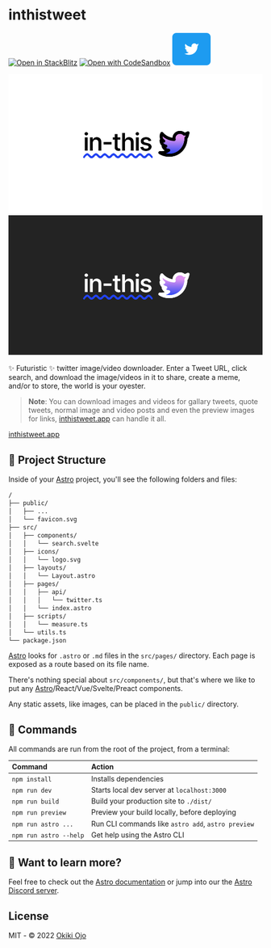 # inthistweet

[![Open in StackBlitz](https://developer.stackblitz.com/img/open_in_stackblitz.svg)](https://stackblitz.com/github/okikio/inthistweet)
[![Open with CodeSandbox](https://assets.codesandbox.io/github/button-edit-lime.svg)](https://codesandbox.io/s/github/okikio/inthistweet)
[![Follow on Twitter](./public/twitter-badge.svg)](https://twitter.com/@inthistweet_dev)

![in-this-tweet light logo](public/logo-full-light.svg#gh-light-mode-only)
![in-this-tweet dark logo](public/logo-full-dark.svg#gh-dark-mode-only)

✨ Futuristic ✨ twitter image/video downloader. 
Enter a Tweet URL, click search, and download the image/videos in it to share, create a meme, and/or to store, the world is your oyester. 

> **Note**: You can download images and videos for gallary tweets, quote tweets, normal image and video posts and even the preview images for links, [inthistweet.app](https://inthistweet.app) can handle it all.

[inthistweet.app](https://inthistweet.app)

## 🚀 Project Structure

Inside of your [Astro](https://astro.build) project, you'll see the following folders and files:

```
/
├── public/
│   ├── ...
│   └── favicon.svg
├── src/
│   ├── components/
│   │   └── search.svelte
│   ├── icons/
│   │   └── logo.svg
│   ├── layouts/
│   │   └── Layout.astro
│   ├── pages/
│   │   ├── api/
│   │   │   └── twitter.ts
│   │   └── index.astro
│   ├── scripts/
│   │   └── measure.ts
│   └── utils.ts
└── package.json
```

[Astro](https://astro.build) looks for `.astro` or `.md` files in the `src/pages/` directory. Each page is exposed as a route based on its file name.

There's nothing special about `src/components/`, but that's where we like to put any [Astro](https://astro.build)/React/Vue/Svelte/Preact components.

Any static assets, like images, can be placed in the `public/` directory.

## 🧞 Commands

All commands are run from the root of the project, from a terminal:

| Command                | Action                                             |
| :--------------------- | :------------------------------------------------- |
| `npm install`          | Installs dependencies                              |
| `npm run dev`          | Starts local dev server at `localhost:3000`        |
| `npm run build`        | Build your production site to `./dist/`            |
| `npm run preview`      | Preview your build locally, before deploying       |
| `npm run astro ...`    | Run CLI commands like `astro add`, `astro preview` |
| `npm run astro --help` | Get help using the Astro CLI                       |

## 👀 Want to learn more?

Feel free to check out the [Astro documentation](https://docs.astro.build) or jump into our the [Astro Discord server](https://astro.build/chat).

## License

MIT - © 2022 [Okiki Ojo](https://okikio.dev)
